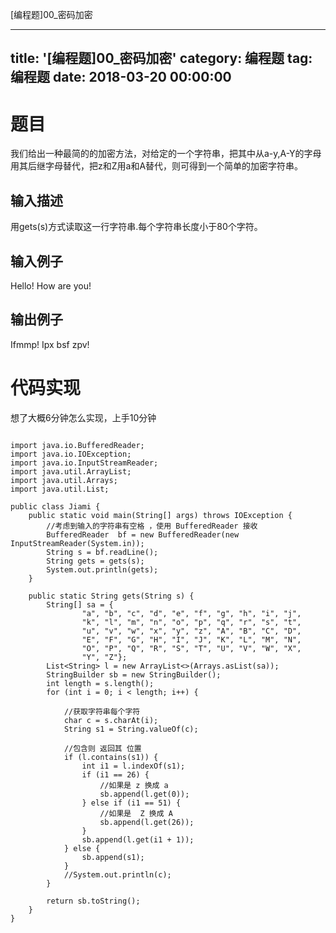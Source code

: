 [编程题]00_密码加密

---
title: '[编程题]00_密码加密'
category: 编程题
tag: 编程题
date: 2018-03-20 00:00:00
---


# 题目

我们给出一种最简的的加密方法，对给定的一个字符串，把其中从a-y,A-Y的字母用其后继字母替代，把z和Z用a和A替代，则可得到一个简单的加密字符串。 

## 输入描述

用gets(s)方式读取这一行字符串.每个字符串长度小于80个字符。

## 输入例子

Hello! How are you!

## 输出例子

Ifmmp! Ipx bsf zpv!

# 代码实现

想了大概6分钟怎么实现，上手10分钟

```

import java.io.BufferedReader;
import java.io.IOException;
import java.io.InputStreamReader;
import java.util.ArrayList;
import java.util.Arrays;
import java.util.List;

public class Jiami {
    public static void main(String[] args) throws IOException {
		//考虑到输入的字符串有空格 ，使用 BufferedReader 接收
        BufferedReader  bf = new BufferedReader(new InputStreamReader(System.in));
        String s = bf.readLine();
        String gets = gets(s);
        System.out.println(gets);
    }

    public static String gets(String s) {
        String[] sa = {
                "a", "b", "c", "d", "e", "f", "g", "h", "i", "j",
                "k", "l", "m", "n", "o", "p", "q", "r", "s", "t",
                "u", "v", "w", "x", "y", "z", "A", "B", "C", "D",
                "E", "F", "G", "H", "I", "J", "K", "L", "M", "N",
                "O", "P", "Q", "R", "S", "T", "U", "V", "W", "X",
                "Y", "Z"};
        List<String> l = new ArrayList<>(Arrays.asList(sa));
        StringBuilder sb = new StringBuilder();
        int length = s.length();
        for (int i = 0; i < length; i++) {

            //获取字符串每个字符
            char c = s.charAt(i);
            String s1 = String.valueOf(c);

            //包含则 返回其 位置
            if (l.contains(s1)) {
                int i1 = l.indexOf(s1);
                if (i1 == 26) {
                    //如果是 z 换成 a
                    sb.append(l.get(0));
                } else if (i1 == 51) {
                    //如果是  Z 换成 A
                    sb.append(l.get(26));
                }
                sb.append(l.get(i1 + 1));
            } else {
                sb.append(s1);
            }
            //System.out.println(c);
        }

        return sb.toString();
    }
}



```
